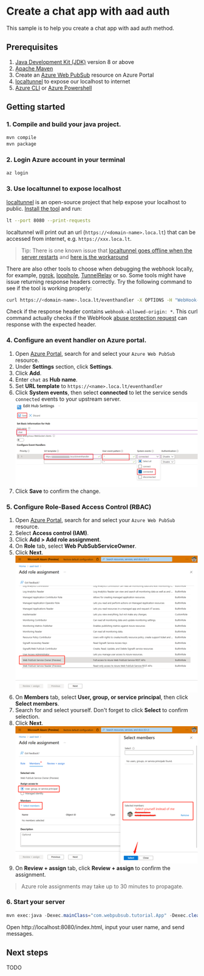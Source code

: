 # Create a chat app with aad auth

This sample is to help you create a chat app with aad auth method.

## Prerequisites

1. [Java Development Kit (JDK)](/java/azure/jdk/) version 8 or above
2. [Apache Maven](https://maven.apache.org/download.cgi)
3. Create an [Azure Web PubSub](https://ms.portal.azure.com/#blade/HubsExtension/BrowseResource/resourceType/Microsoft.SignalRService%2FWebPubSub) resource on Azure Portal
4. [localtunnel](https://github.com/localtunnel/localtunnel) to expose our localhost to internet
5. [Azure CLI](https://docs.microsoft.com/cli/azure/) or [Azure Powershell](https://docs.microsoft.com/powershell/azure/)

## Getting started
   
### 1. Compile and build your java project.

```bash
mvn compile
mvn package
```

### 2. Login Azure account in your terminal

```bash
az login
```

### 3. Use localtunnel to expose localhost

[localtunnel](https://github.com/localtunnel/localtunnel) is an open-source project that help expose your localhost to public. [Install the tool](https://github.com/localtunnel/localtunnel#installation) and run:

```bash
lt --port 8080 --print-requests
```

localtunnel will print out an url (`https://<domain-name>.loca.lt`) that can be accessed from internet, e.g. `https://xxx.loca.lt`.

> Tip:
> There is one known issue that [localtunnel goes offline when the server restarts](https://github.com/localtunnel/localtunnel/issues/466) and [here is the workaround](https://github.com/localtunnel/localtunnel/issues/466#issuecomment-1030599216)  

There are also other tools to choose when debugging the webhook locally, for example, [ngrok](​https://ngrok.com/), [loophole](https://loophole.cloud/docs/), [TunnelRelay](https://github.com/OfficeDev/microsoft-teams-tunnelrelay) or so. Some tools might have issue returning response headers correctly. Try the following command to see if the tool is working properly:

```bash
curl https://<domain-name>.loca.lt/eventhandler -X OPTIONS -H "WebHook-Request-Origin: *" -H "ce-awpsversion: 1.0" --ssl-no-revoke -i
```

Check if the response header contains `webhook-allowed-origin: *`. This curl command actually checks if the WebHook [abuse protection request](https://docs.microsoft.com/azure/azure-web-pubsub/reference-cloud-events#webhook-validation) can response with the expected header.


### 4. Configure an event handler on Azure portal.

1. Open [Azure Portal](https://ms.portal.azure.com/), search for and select your `Azure Web PubSub` resource.
2. Under **Settings** section, click **Settings**.
3. Click **Add**.
3. Enter `chat` as **Hub name**.
4. Set **URL template** to `https://<name>.loca.lt/eventhandler`
5. Click **System events**, then select **connected** to let the service sends `connected` events to your upstream server.
    ![Event Handler](./../../../docs/images/portal_event_handler.png)
1. Click **Save** to confirm the change.

### 5. Configure Role-Based Access Control (RBAC)
1. Open [Azure Portal](https://ms.portal.azure.com/), search for and select your `Azure Web PubSub` resource.
1. Select **Access control (IAM)**.
1. Click **Add > Add role assignment**.
1. On **Role** tab, select **Web PubSubServiceOwner**.
1. Click **Next**.
   ![Screenshot of Select Roles](./media/add-role-assignment-roles.png)
1. On **Members** tab, select **User, group, or service principal**, then click **Select members**.
1. Search for and select yourself. Don't forget to click **Select** to confirm selection.
1. Click **Next**.
   ![Screenshot of Select Members](./media/add-role-assignment-members.png)
1. On **Review + assign** tab, click **Review + assign** to confirm the assignment.

> Azure role assignments may take up to 30 minutes to propagate.

### 6. Start your server

```java
mvn exec:java -Dexec.mainClass="com.webpubsub.tutorial.App" -Dexec.cleanupDaemonThreads=false -Dexec.args="<endpoint>"
```

Open http://localhost:8080/index.html, input your user name, and send messages.

## Next steps

TODO
